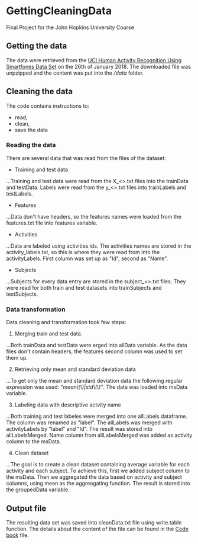 # GettingCleaningData

Final Project for the John Hopkins University Course

## Getting the data

The data were retrieved from the [UCI Human Activity Recognition Using Smartfones Data Set](http://archive.ics.uci.edu/ml/datasets/Human+Activity+Recognition+Using+Smartphones) on the 26th of January 2018. The downloaded file was unpzipped and the content was put into the */data* folder.

## Cleaning the data

The code contains instructions to:
* read, 
* clean,
* save the data

### Reading the data

There are several data that was read from the files of the dataset:

* Training and test data

...Training and test data were read from the X_<>.txt files into the trainData and testData. Labels were read from the y_<>.txt files into trainLabels and testLabels.

* Features

...Data don't have headers, so the features names were loaded from the features.txt file into features variable.

* Activities

...Data are labeled using activities ids. The activities names are stored in the activity_labels.txt, so this is where they were read from into the activityLabels. First column was set up as "Id", second as "Name".

* Subjects

...Subjects for every data entry are stored in the subject_<>.txt files. They were read for both train and test datasets into trainSubjects and testSubjects.

### Data transformation
Data cleaning and transformation took few steps:

1. Merging train and test data.

...Both trainData and testData were erged into allData variable. As the data files don't contain headers, the features second column was used to set them up.

2. Retrieving only mean and standard deviation data

...To get only the mean and standard deviation data the following regular expression was used: *"mean\\(\\)|std\\(\\)"*. The data was loaded into msData variable.

3. Labeling data with descriptive actvity name

...Both training and test labeles were merged into one allLabels dataframe. The column was renamed as "label". The allLabels was merged with activityLabels by "label" and "Id". The result was stored into allLabelsMerged. Name column from allLabelsMerged was added as activity column to the msData.

4. Clean dataset

...The goal is to create a clean dataset containing average variable for each activity and each subject. To achieve this, first we added subject column to the msData. Then we aggregated the data based on activity and subject columns, using mean as the aggreagating function. The result is stored into the groupedData variable.

## Output file

The resulting data set was saved into cleanData.txt file using write.table function. The details about the content of the file can be found in the [Code book](CodeBook.md) file.